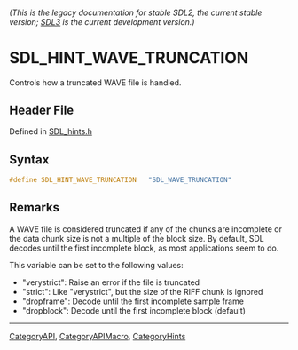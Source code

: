 ###### (This is the legacy documentation for stable SDL2, the current stable version; [SDL3](https://wiki.libsdl.org/SDL3/) is the current development version.)
# SDL_HINT_WAVE_TRUNCATION

Controls how a truncated WAVE file is handled.

## Header File

Defined in [SDL_hints.h](https://github.com/libsdl-org/SDL/blob/SDL2/include/SDL_hints.h)

## Syntax

```c
#define SDL_HINT_WAVE_TRUNCATION   "SDL_WAVE_TRUNCATION"
```

## Remarks

A WAVE file is considered truncated if any of the chunks are incomplete or
the data chunk size is not a multiple of the block size. By default, SDL
decodes until the first incomplete block, as most applications seem to do.

This variable can be set to the following values:

- "verystrict": Raise an error if the file is truncated
- "strict": Like "verystrict", but the size of the RIFF chunk is ignored
- "dropframe": Decode until the first incomplete sample frame
- "dropblock": Decode until the first incomplete block (default)

----
[CategoryAPI](CategoryAPI), [CategoryAPIMacro](CategoryAPIMacro), [CategoryHints](CategoryHints)

